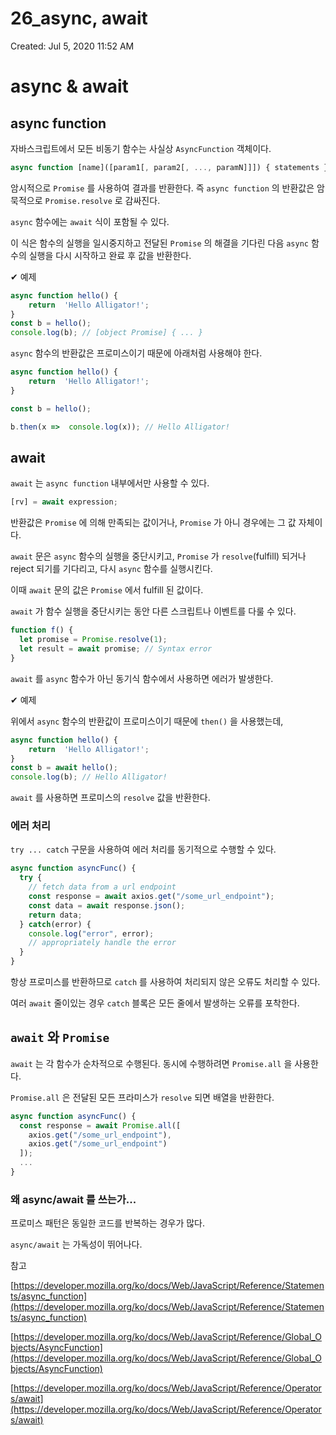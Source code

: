 # 26_async, await

Created: Jul 5, 2020 11:52 AM

# async & await

## async function

자바스크립트에서 모든 비동기 함수는 사실상 `AsyncFunction` 객체이다.

```jsx
async function [name]([param1[, param2[, ..., paramN]]]) { statements }
```

암시적으로 `Promise` 를 사용하여 결과를 반환한다. 즉 `async function` 의 반환값은 암묵적으로 `Promise.resolve` 로 감싸진다.

`async` 함수에는 `await` 식이 포함될 수 있다. 

이 식은 함수의 실행을 일시중지하고 전달된 `Promise` 의 해결을 기다린 다음 `async` 함수의 실행을 다시 시작하고 완료 후 값을 반환한다.

✔ 예제

```jsx
async function hello() {
	return  'Hello Alligator!';
}
const b = hello();
console.log(b); // [object Promise] { ... }
```

`async` 함수의 반환값은 프로미스이기 때문에 아래처럼 사용해야 한다.

```jsx
async function hello() {
	return  'Hello Alligator!';
}

const b = hello();

b.then(x =>  console.log(x)); // Hello Alligator!
```

## await

`await` 는 `async function` 내부에서만 사용할 수 있다.

```jsx
[rv] = await expression;
```

반환값은 `Promise` 에 의해 만족되는 값이거나, `Promise` 가 아니 경우에는 그 값 자체이다.

`await` 문은 `async` 함수의 실행을 중단시키고, `Promise` 가 `resolve`(fulfill) 되거나 reject 되기를 기다리고, 다시 `async` 함수를 실행시킨다.

이때 `await` 문의 값은 `Promise` 에서 fulfill 된 값이다.

`await` 가 함수 실행을 중단시키는 동안 다른 스크립트나 이벤트를 다룰 수 있다.

```jsx
function f() {
  let promise = Promise.resolve(1);
  let result = await promise; // Syntax error
}
```

`await` 를 `async` 함수가 아닌 동기식 함수에서 사용하면 에러가 발생한다.

✔ 예제

위에서 `async` 함수의 반환값이 프로미스이기 때문에 `then()` 을 사용했는데,

```jsx
async function hello() {
	return  'Hello Alligator!';
}
const b = await hello();
console.log(b); // Hello Alligator!
```

`await` 를 사용하면 프로미스의 `resolve` 값을 반환한다.

### 에러 처리

`try ... catch` 구문을 사용하여 에러 처리를 동기적으로 수행할 수 있다.

```jsx
async function asyncFunc() {
  try {
    // fetch data from a url endpoint
    const response = await axios.get("/some_url_endpoint");
    const data = await response.json();
    return data;
  } catch(error) {
    console.log("error", error);
    // appropriately handle the error
  }
}
```

항상 프로미스를 반환하므로 `catch` 를 사용하여 처리되지 않은 오류도 처리할 수 있다.

여러 `await` 줄이있는 경우 `catch` 블록은 모든 줄에서 발생하는 오류를 포착한다.

## `await` 와 `Promise`

`await` 는 각 함수가 순차적으로 수행된다. 동시에 수행하려면 `Promise.all` 을 사용한다.

`Promise.all` 은 전달된 모든 프라미스가 `resolve` 되면 배열을 반환한다.

```jsx
async function asyncFunc() {
  const response = await Promise.all([
    axios.get("/some_url_endpoint"),
    axios.get("/some_url_endpoint")
  ]);
  ...
}
```

### 왜 async/await 를 쓰는가...

프로미스 패턴은 동일한 코드를 반복하는 경우가 많다.

`async/await` 는 가독성이 뛰어나다.

참고

[https://developer.mozilla.org/ko/docs/Web/JavaScript/Reference/Statements/async_function](https://developer.mozilla.org/ko/docs/Web/JavaScript/Reference/Statements/async_function)

[https://developer.mozilla.org/ko/docs/Web/JavaScript/Reference/Global_Objects/AsyncFunction](https://developer.mozilla.org/ko/docs/Web/JavaScript/Reference/Global_Objects/AsyncFunction)

[https://developer.mozilla.org/ko/docs/Web/JavaScript/Reference/Operators/await](https://developer.mozilla.org/ko/docs/Web/JavaScript/Reference/Operators/await)